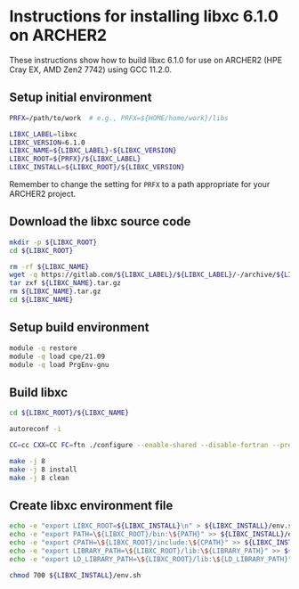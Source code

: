Instructions for installing libxc 6.1.0 on ARCHER2
==================================================

These instructions show how to build libxc 6.1.0 for use on ARCHER2 (HPE Cray EX, AMD Zen2 7742)
using GCC 11.2.0.


Setup initial environment
-------------------------

```bash
PRFX=/path/to/work  # e.g., PRFX=${HOME/home/work}/libs

LIBXC_LABEL=libxc
LIBXC_VERSION=6.1.0
LIBXC_NAME=${LIBXC_LABEL}-${LIBXC_VERSION}
LIBXC_ROOT=${PRFX}/${LIBXC_LABEL}
LIBXC_INSTALL=${LIBXC_ROOT}/${LIBXC_VERSION}
```

Remember to change the setting for `PRFX` to a path appropriate for your ARCHER2 project.


Download the libxc source code
------------------------------

```bash
mkdir -p ${LIBXC_ROOT}
cd ${LIBXC_ROOT}

rm -rf ${LIBXC_NAME}
wget -q https://gitlab.com/${LIBXC_LABEL}/${LIBXC_LABEL}/-/archive/${LIBXC_VERSION}/${LIBXC_NAME}.tar.gz
tar zxf ${LIBXC_NAME}.tar.gz
rm ${LIBXC_NAME}.tar.gz
cd ${LIBXC_NAME}
```


Setup build environment
-----------------------

```bash
module -q restore
module -q load cpe/21.09
module -q load PrgEnv-gnu
```


Build libxc
-----------

```bash
cd ${LIBXC_ROOT}/${LIBXC_NAME}

autoreconf -i

CC=cc CXX=CC FC=ftn ./configure --enable-shared --disable-fortran --prefix=${LIBXC_INSTALL}

make -j 8
make -j 8 install
make -j 8 clean
```


Create libxc environment file
-----------------------------

```bash
echo -e "export LIBXC_ROOT=${LIBXC_INSTALL}\n" > ${LIBXC_INSTALL}/env.sh
echo -e "export PATH=\${LIBXC_ROOT}/bin:\${PATH}" >> ${LIBXC_INSTALL}/env.sh
echo -e "export CPATH=\${LIBXC_ROOT}/include:\${CPATH}" >> ${LIBXC_INSTALL}/env.sh
echo -e "export LIBRARY_PATH=\${LIBXC_ROOT}/lib:\${LIBRARY_PATH}" >> ${LIBXC_INSTALL}/env.sh
echo -e "export LD_LIBRARY_PATH=\${LIBXC_ROOT}/lib:\${LD_LIBRARY_PATH}" >> ${LIBXC_INSTALL}/env.sh

chmod 700 ${LIBXC_INSTALL}/env.sh
```
